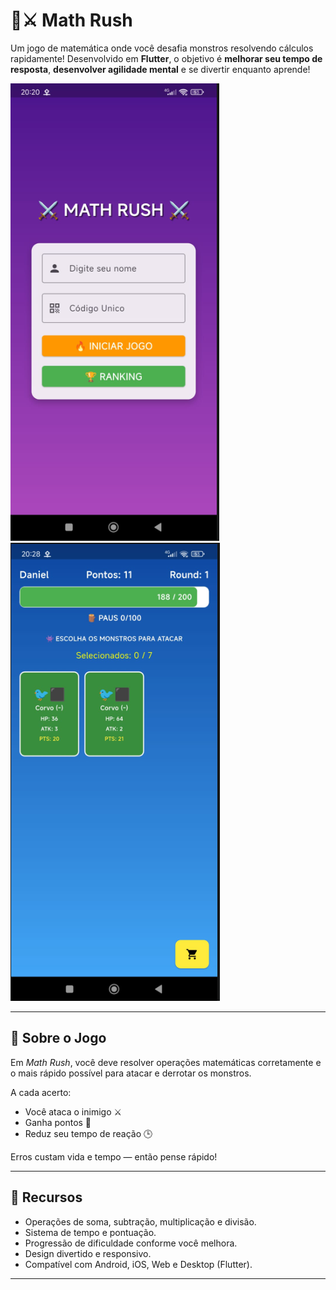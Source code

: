 # 🧠⚔️ Math Rush

Um jogo de matemática onde você desafia monstros resolvendo cálculos rapidamente! Desenvolvido em **Flutter**, o objetivo é **melhorar seu tempo de resposta**, **desenvolver agilidade mental** e se divertir enquanto aprende!

![Screenshot 1](Screenshot_2.png)
![Screenshot 2](Screenshot_3.png)

---

## 🚀 Sobre o Jogo

Em *Math Rush*, você deve resolver operações matemáticas corretamente e o mais rápido possível para atacar e derrotar os monstros.

A cada acerto:
- Você ataca o inimigo ⚔️
- Ganha pontos 🧮
- Reduz seu tempo de reação 🕒

Erros custam vida e tempo — então pense rápido!

---

## 🧩 Recursos

- Operações de soma, subtração, multiplicação e divisão.
- Sistema de tempo e pontuação.
- Progressão de dificuldade conforme você melhora.
- Design divertido e responsivo.
- Compatível com Android, iOS, Web e Desktop (Flutter).

---
 
 
